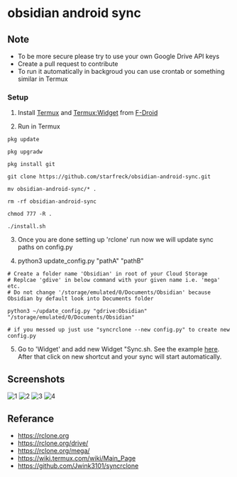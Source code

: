 # obsidian android sync

## Note
- To be more secure please try to use your own Google Drive API keys
- Create a pull request to contribute
- To run it automatically in backgroud you can use crontab or something similar in Termux

### Setup

1. Install [Termux](https://termux.com) and [Termux:Widget](https://wiki.termux.com/wiki/Termux:Widget) from [F-Droid](https://f-droid.org/)

2.  Run in Termux

```shell
pkg update

pkg upgradw

pkg install git

git clone https://github.com/starfreck/obsidian-android-sync.git

mv obsidian-android-sync/* .

rm -rf obsidian-android-sync

chmod 777 -R .

./install.sh
```

3. Once you are done setting up 'rclone' run now we will update sync paths on config.py

4. python3 update_config.py "pathA" "pathB"

```shell
# Create a folder name 'Obsidian' in root of your Cloud Storage
# Replcae 'gdive' in below command with your given name i.e. 'mega' etc.
# Do not change '/storage/emulated/0/Documents/Obsidian' because Obsidian by default look into Documents folder

python3 ~/update_config.py "gdrive:Obsidian" "/storage/emulated/0/Documents/Obsidian"

# if you messed up just use "syncrclone --new config.py" to create new config.py
```

5. Go to 'Widget' and add new Widget "Sync.sh. See the example [here](https://wiki.termux.com/wiki/Termux:Widget). After that click on new shortcut and your sync will start automatically.

## Screenshots

![1](./images/1.jpg)
![2](./images/2.jpg)
![3](./images/3.jpg)
![4](./images/4.jpg)

## Referance
- https://rclone.org
- https://rclone.org/drive/
- https://rclone.org/mega/
- https://wiki.termux.com/wiki/Main_Page
- https://github.com/Jwink3101/syncrclone